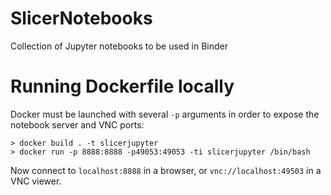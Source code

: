 # SlicerNotebooks
Collection of Jupyter notebooks to be used in Binder

# Running Dockerfile locally

Docker must be launched with several `-p` arguments in order to expose the notebook server and VNC ports:

    > docker build . -t slicerjupyter
    > docker run -p 8888:8888 -p49053:49053 -ti slicerjupyter /bin/bash

Now connect to `localhost:8888` in a browser, or `vnc://localhost:49503` in a VNC viewer.
